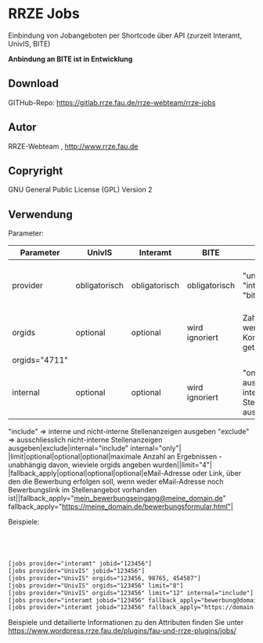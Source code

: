 # RRZE Jobs
Einbindung von Jobangeboten per Shortcode über API (zurzeit Interamt, UnivIS, BITE)

**Anbindung an BITE ist in Entwicklung**


## Download
GITHub-Repo: https://gitlab.rrze.fau.de/rrze-webteam/rrze-jobs

## Autor
RRZE-Webteam , http://www.rrze.fau.de

## Copryright
GNU General Public License (GPL) Version 2

## Verwendung

Parameter:

|Parameter|UnivIS|Interamt|BITE|Wert|Default|Beispiele|
|---------|------|--------|----|----|-------|---------|
|provider|obligatorisch|obligatorisch|obligatorisch|"univis" oder "interamt" oder "bite"|kann in den Plugin-Einstellungen festgelegt werden|provider="univis"|
|orgids|optional|optional|wird ignoriert|Zahl -  mehrere werden durch Kommata getrennt||orgids="123,456,789"
orgids="4711"|
|internal|optional|optional|wird ignoriert|"only" => ausschliesslich interne Stellenanzeigen ausgeben
"include" => interne und nicht-interne Stellenanzeigen ausgeben
"exclude" => ausschliesslich nicht-interne Stellenanzeigen ausgeben|exclude|internal="include"
internal="only"|
|limit|optional|optional|optional|maximale Anzahl an Ergebnissen - unabhängig davon, wieviele orgids angeben wurden||limit="4"|
|fallback_apply|optional|optional|optional|eMail-Adresse oder Link, über den die Bewerbung erfolgen soll, wenn weder eMail-Adresse noch Bewerbungslink im Stellenangebot vorhanden ist||fallback_apply="mein_bewerbungseingang@meine_domain.de"
fallback_apply="https://meine_domain.de/bewerbungsformular.html"|


Beispiele:
```html




[jobs provider="interamt" jobid="123456"]
[jobs provider="UnivIS" jobid="123456"]
[jobs provider="UnivIS" orgids="123456, 98765, 454587"]
[jobs provider="UnivIS" orgids="123456" limit="8"]
[jobs provider="UnivIS" orgids="123456" limit="12" internal="include"]
[jobs provider="interamt jobid="123456" fallback_apply="bewerbung@domain.tld"]
[jobs provider="interamt jobid="123456" fallback_apply="https://domain.tld/bewerbungsformular"]


```
Beispiele und detailierte Informationen zu den Attributen finden Sie unter https://www.wordpress.rrze.fau.de/plugins/fau-und-rrze-plugins/jobs/